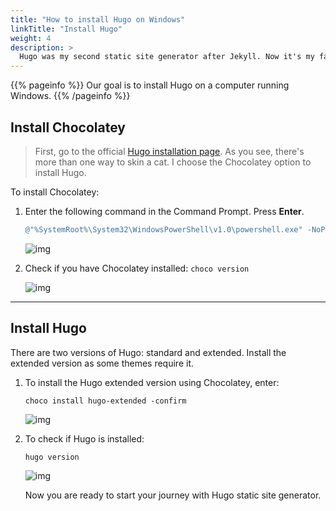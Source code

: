 ```yaml
---
title: "How to install Hugo on Windows"
linkTitle: "Install Hugo"
weight: 4
description: >
  Hugo was my second static site generator after Jekyll. Now it's my favorite SSG. It has many nice features but its strongest advantage is the build time—the fastest among all other SSGs. In this article I will show you how to install Hugo on your Windows computer.
---
```


{{% pageinfo %}}
Our goal is to install Hugo on a computer running Windows.
{{% /pageinfo %}}

## Install Chocolatey

> First, go to the official [Hugo installation page](https://gohugo.io/getting-started/installing/). As you see, there's more than one way to skin a cat. I choose the Chocolatey option to install Hugo.

To install Chocolatey:

1. Enter the following command in the Command Prompt. Press **Enter**.

    ```powershell
    @"%SystemRoot%\System32\WindowsPowerShell\v1.0\powershell.exe" -NoProfile -InputFormat None -ExecutionPolicy Bypass -Command " [System.Net.ServicePointManager]::SecurityProtocol = 3072; iex ((New-Object System.Net.WebClient).DownloadString('https://chocolatey.org/install.ps1'))" && SET "PATH=%PATH%;%ALLUSERSPROFILE%\chocolatey\bin"
    ```

    ![img](/img/choco-install.png)

2. Check if you have Chocolatey installed: `choco version`

    ![img](/img/choco-version.png)

---

## Install Hugo

There are two versions of Hugo: standard and extended. Install the extended version as some themes require it.

1. To install the Hugo extended version using Chocolatey, enter:

    `choco install hugo-extended -confirm`

    ![img](/img/hugo-install.png)

2. To check if Hugo is installed:

    `hugo version`

    ![img](/img/hugo-version-extended.png)

    Now you are ready to start your journey with Hugo static site generator.
